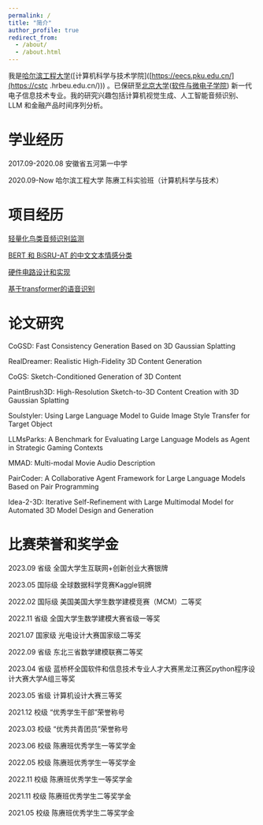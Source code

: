 ```yaml
---
permalink: /
title: "简介"
author_profile: true
redirect_from: 
  - /about/
  - /about.html
---
```


我是[哈尔滨工程大学](https://www.hrbeu.edu.cn/)([计算机科学与技术学院]([https://eecs.pku.edu.cn/](https://cstc .hrbeu.edu.cn/))) 。已保研至[北京大学](https://www.pku.edu.cn/)([软件与微电子学院](https://www.ss.pku.edu.cn/)) 新一代电子信息技术专业。我的研究兴趣包括计算机视觉生成、人工智能音频识别、LLM 和金融产品时间序列分析。

学业经历
======
2017.09-2020.08  安徽省五河第一中学  

2020.09-Now      哈尔滨工程大学 陈赓工科实验班（计算机科学与技术）


项目经历
======
[轻量化鸟类音频识别监测](https://github.com/laoniandisko/Kaggle-birdCLEF2023-finished)  

[BERT 和 BiSRU-AT 的中文文本情感分类](https://github.com/laoniandisko/ROBERTAGCN)  

[硬件电路设计和实现](https://github.com/laoniandisko/HEU_HardWare_CourseDesign)  

[基于transformer的语音识别](https://github.com/laoniandisko/SpeechTransformer)  



论文研究
======
CoGSD: Fast Consistency Generation Based on 3D Gaussian Splatting  

RealDreamer: Realistic High-Fidelity 3D Content Generation  

CoGS: Sketch-Conditioned Generation of 3D Content  

PaintBrush3D: High-Resolution Sketch-to-3D Content Creation with 3D Gaussian Splatting  

Soulstyler: Using Large Language Model to Guide Image Style Transfer for Target Object  

LLMsParks: A Benchmark for Evaluating Large Language Models as Agent in Strategic Gaming Contexts  

MMAD: Multi-modal Movie Audio Description  

PairCoder: A Collaborative Agent Framework for Large Language Models Based on Pair Programming  

Idea-2-3D: Iterative Self-Refinement with Large Multimodal Model for Automated 3D Model Design and Generation  



比赛荣誉和奖学金
======
2023.09	省级	全国大学生互联网+创新创业大赛银牌  

2023.05	国际级	全球数据科学竞赛Kaggle铜牌  

2022.02	国际级	美国美国大学生数学建模竞赛（MCM）二等奖  

2022.11	省级	全国大学生数学建模大赛省级一等奖  

2021.07	国家级	光电设计大赛国家级二等奖  

2022.09	省级	东北三省数学建模联赛二等奖	  

2023.04	省级	蓝桥杯全国软件和信息技术专业人才大赛黑龙江赛区python程序设计大赛大学A组三等奖  

2023.05	省级	计算机设计大赛三等奖  

2021.12	校级	“优秀学生干部”荣誉称号  

2023.03	校级	“优秀共青团员”荣誉称号  

2023.06	校级	陈赓班优秀学生一等奖学金  

2022.05	校级	陈赓班优秀学生一等奖学金  

2022.11	校级	陈赓班优秀学生一等奖学金  

2021.11	校级	陈赓班优秀学生二等奖学金  

2021.05	校级	陈赓班优秀学生二等奖学金	

